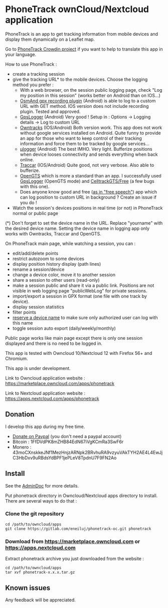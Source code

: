 # PhoneTrack ownCloud/Nextcloud application

PhoneTrack is an app to get tracking information from mobile devices
and display them dynamically on a Leaflet map.

Go to [PhoneTrack Crowdin project](https://crowdin.com/project/phonetrack) if you want to help to translate this app in your language.

How to use PhoneTrack :

* create a tracking session
* give the tracking URL\* to the mobile devices. Choose the logging method you prefer :
    * With a web browser, on the session public logging page, check "Log my position in this session" (works better on Android than on IOS...)
    * [OsmAnd gpx recording plugin](https://osmand.net/features?id=trip-recording-plugin#Online_tracking) (Android) is able to log to a custom URL with GET method. IOS version does not include recording plugin. Tested and approved.
    * [GpsLogger](http://code.mendhak.com/gpslogger/#features) (Android) Very good ! Setup in : Options -> Logging details -> Log to custom URL
    * [Owntracks](http://owntracks.org/) (IOS/Android) Both version work. This app does not work without google services installed on Android. Quite funny to provide an app for those who want to keep control of their tracking information and force them to be tracked by google services...
    * [µlogger](https://f-droid.org/packages/net.fabiszewski.ulogger/) (Android) The best IMHO. Very light. Bufferize positions when device looses connectivity and sends everything when back online.
    * [Traccar](https://www.traccar.org/client/) (IOS/Android) Quite good, not very verbose. Also able to bufferize.
    * [OpenGTS](http://opengts.org/) which is more a standard than an app. I successfully used [GpsLogger](http://code.mendhak.com/gpslogger/#features) (OpenGTS mode) and [CelltrackGTS/Free](http://www.geotelematic.com/CelltracGTS/Free.html) (a few bugs with this one).
    * Does anyone know good and free ([as in "free speech"](https://www.gnu.org/philosophy/free-sw.en.html)) app which can log position to custom URL in background ? Create an issue if you do !
* Watch the session's devices positions in real time (or not) in PhoneTrack normal or public page

(\*) Don't forget to set the device name in the URL. Replace "yourname" with the desired device name. Setting the device name in logging app only works with Owntracks, Traccar and OpenGTS.

On PhoneTrack main page, while watching a session, you can :

* edit/add/delete points
* restrict autozoom to some devices
* display position history display (path lines)
* rename a session/device
* change a device color, move it to another session
* share a session to other users (read-only)
* make a session public and share it via a public link. Positions are not visible in web logging page "publicWebLog" for private sessions.
* import/export a session in GPX format (one file with one track by device).
* display session statistics
* filter points
* [reserve a device name](https://gitlab.com/eneiluj/phonetrack-oc/wikis/userdoc#device-name-reservation) to make sure only authorized user can log with this name
* toggle session auto export (daily/weekly/monthly)

Public page works like main page except there is only one session displayed and there is no need to be logged in.

This app is tested with Owncloud 10/Nextcloud 12 with Firefox 56+ and Chromium.

This app is under development.

Link to Owncloud application website : https://marketplace.owncloud.com/apps/phonetrack

Link to Nextcloud application website : https://apps.nextcloud.com/apps/phonetrack

## Donation

I develop this app during my free time.

* [Donate on Paypal](https://www.paypal.com/cgi-bin/webscr?cmd=_s-xclick&hosted_button_id=66PALMY8SF5JE) (you don't need a paypal account)
* Bitcoin : 1FfDVdPK8mZHB84EdN67iVgKCmRa3SwF6r
* Monero : 43moCXnskkeJNf1MezHnjzARNpk2BRvhuRA9vzyuVAkTYH2AE4L4EwJjC3HbDxv9uRBdsYdBPF1jePLeV8TpdnU7F9FN2Ao

## Install

See the [AdminDoc](https://gitlab.com/eneiluj/phonetrack-oc/wikis/admindoc) for more details.

Put phonetrack directory in Owncloud/Nextcloud apps directory to install.
There are several ways to do that :

### Clone the git repository

```
cd /path/to/owncloud/apps
git clone https://gitlab.com/eneiluj/phonetrack-oc.git phonetrack
```

### Download from https://marketplace.owncloud.com or https://apps.nextcloud.com

Extract phonetrack archive you just downloaded from the website :
```
cd /path/to/owncloud/apps
tar xvf phonetrack-x.x.x.tar.gz
```

## Known issues

Any feedback will be appreciated.
